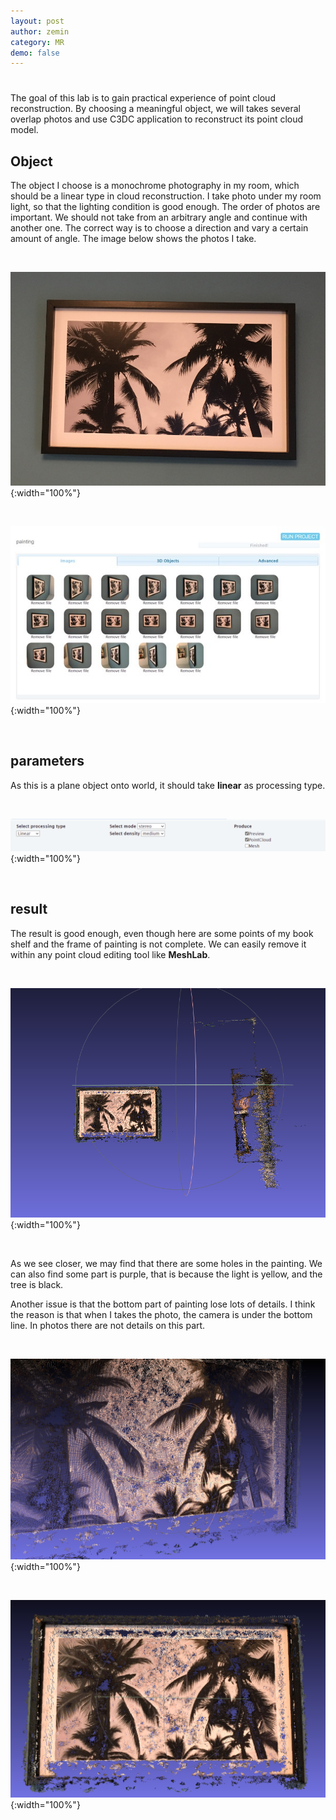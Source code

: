 ```yaml
---
layout: post
author: zemin 
category: MR 
demo: false 
---
```


# 

The goal of this lab is to gain practical experience of point cloud reconstruction. By choosing a meaningful object, we will takes several overlap photos and use C3DC application to reconstruct its point cloud model.

## Object

The object I choose is a monochrome photography in my room, which should be a linear type in cloud reconstruction. I take photo under my room light, so that the lighting condition is good enough. The order of photos are important. We should not take from an arbitrary angle and continue with another one. The correct way is to choose a direction and vary a certain amount of angle. The image below shows the photos I take.

&nbsp;

![Alt text](https://raw.githubusercontent.com/zemin-xu/zemin-xu.github.io/master/assets/images/pc/painting.png " "){:width="100%"}

&nbsp;

![Alt text](https://raw.githubusercontent.com/zemin-xu/zemin-xu.github.io/master/assets/images/pc/painting_all_images.jpg " "){:width="100%"}

&nbsp;

## parameters

As this is a plane object onto world, it should take **linear** as processing type.

&nbsp;

![Alt text](https://raw.githubusercontent.com/zemin-xu/zemin-xu.github.io/master/assets/images/pc/parameters.png " "){:width="100%"}

&nbsp;

## result

The result is good enough, even though here are some points of my book shelf and the frame of painting is not complete. We can easily remove it within any point cloud editing tool like **MeshLab**.

&nbsp;

![Alt text](https://raw.githubusercontent.com/zemin-xu/zemin-xu.github.io/master/assets/images/pc/view_front_raw.png " "){:width="100%"}

&nbsp;

As we see closer, we may find that there are some holes in the painting. We can also find some part is purple, that is because the light is yellow, and the tree is black.

Another issue is that the bottom part of painting lose lots of details. I think the reason is that when I takes the photo, the camera is under the bottom line. In photos there are not details on this part.

&nbsp;

![Alt text](https://raw.githubusercontent.com/zemin-xu/zemin-xu.github.io/master/assets/images/pc/view_random_angle.png " "){:width="100%"}

&nbsp;

![Alt text](https://raw.githubusercontent.com/zemin-xu/zemin-xu.github.io/master/assets/images/pc/view_front_close.png " "){:width="100%"}

&nbsp;